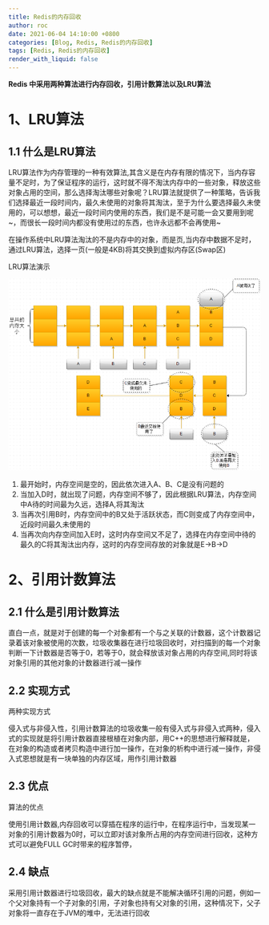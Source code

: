 ```yaml
---
title: Redis的内存回收
author: roc
date: 2021-06-04 14:10:00 +0800
categories: [Blog, Redis, Redis的内存回收]
tags: [Redis, Redis的内存回收]
render_with_liquid: false
---
```


**Redis 中采用两种算法进行内存回收，引用计数算法以及LRU算法**

# 1、LRU算法

## 1.1 什么是LRU算法

LRU算法作为内存管理的一种有效算法,其含义是在内存有限的情况下，当内存容量不足时，为了保证程序的运行，这时就不得不淘汰内存中的一些对象，释放这些对象占用的空间，那么选择淘汰哪些对象呢？LRU算法就提供了一种策略，告诉我们选择最近一段时间内，最久未使用的对象将其淘汰，至于为什么要选择最久未使用的，可以想想，最近一段时间内使用的东西，我们是不是可能一会又要用到呢~，而很长一段时间内都没有使用过的东西，也许永远都不会再使用~

在操作系统中LRU算法淘汰的不是内存中的对象，而是页,当内存中数据不足时，通过LRU算法，选择一页(一般是4KB)将其交换到虚拟内存区(Swap区)

LRU算法演示

![](../../assets/img/blog/redis/251954349742220.png)

1. 最开始时，内存空间是空的，因此依次进入A、B、C是没有问题的
2. 当加入D时，就出现了问题，内存空间不够了，因此根据LRU算法，内存空间中A待的时间最为久远，选择A,将其淘汰
3. 当再次引用B时，内存空间中的B又处于活跃状态，而C则变成了内存空间中，近段时间最久未使用的
4. 当再次向内存空间加入E时，这时内存空间又不足了，选择在内存空间中待的最久的C将其淘汰出内存，这时的内存空间存放的对象就是E->B->D

# 2、引用计数算法

## 2.1 什么是引用计数算法

直白一点，就是对于创建的每一个对象都有一个与之关联的计数器，这个计数器记录着该对象被使用的次数，垃圾收集器在进行垃圾回收时，对扫描到的每一个对象判断一下计数器是否等于0，若等于0，就会释放该对象占用的内存空间,同时将该对象引用的其他对象的计数器进行减一操作

## 2.2 实现方式

两种实现方式

侵入式与非侵入性，引用计数算法的垃圾收集一般有侵入式与非侵入式两种，侵入式的实现就是将引用计数器直接根植在对象内部，用C++的思想进行解释就是，在对象的构造或者拷贝构造中进行加一操作，在对象的析构中进行减一操作，非侵入式恩想就是有一块单独的内存区域，用作引用计数器

## 2.3 优点

算法的优点

使用引用计数器,内存回收可以穿插在程序的运行中，在程序运行中，当发现某一对象的引用计数器为0时，可以立即对该对象所占用的内存空间进行回收，这种方式可以避免FULL GC时带来的程序暂停，

## 2.4 缺点

采用引用计数器进行垃圾回收，最大的缺点就是不能解决循环引用的问题，例如一个父对象持有一个子对象的引用，子对象也持有父对象的引用，这种情况下，父子对象将一直存在于JVM的堆中，无法进行回收

